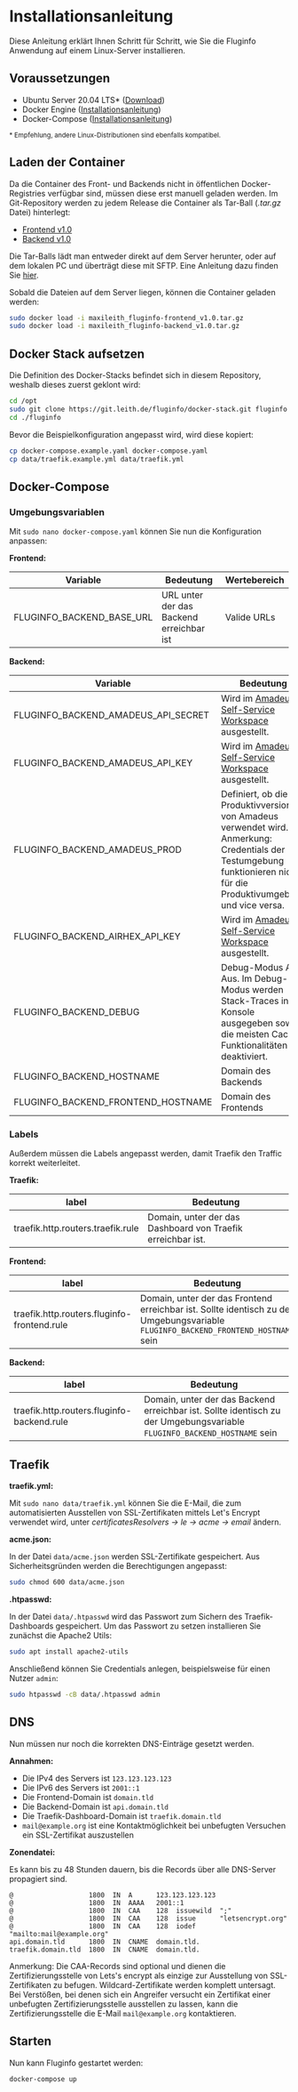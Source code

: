 # Installationsanleitung

Diese Anleitung erklärt Ihnen Schritt für Schritt, wie Sie die Fluginfo Anwendung auf einem Linux-Server installieren.

## Voraussetzungen

-   Ubuntu Server 20.04 LTS\* ([Download](https://ubuntu.com/download/server))
-   Docker Engine ([Installationsanleitung](https://docs.docker.com/engine/install/ubuntu/))
-   Docker-Compose ([Installationsanleitung](https://docs.docker.com/compose/install/#install-compose))

<small>\* Empfehlung, andere Linux-Distributionen sind ebenfalls kompatibel.</small>

## Laden der Container

Da die Container des Front- und Backends nicht in öffentlichen Docker-Registries verfügbar sind, müssen diese erst manuell geladen werden. Im Git-Repository werden zu jedem Release die Container als Tar-Ball (_.tar.gz_ Datei) hinterlegt:

-   [Frontend v1.0](https://git.leith.de/fluginfo/frontend/releases/tag/v1.0)
-   [Backend v1.0](https://git.leith.de/fluginfo/backend/releases/tag/v1.0)

Die Tar-Balls lädt man entweder direkt auf dem Server herunter, oder auf dem lokalen PC und überträgt diese mit SFTP. Eine Anleitung dazu finden Sie [hier](https://www.ionos.com/help/hosting/setting-up-and-managing-ftp-access/transferring-files-with-filezilla-using-sftp/).

Sobald die Dateien auf dem Server liegen, können die Container geladen werden:

```bash
sudo docker load -i maxileith_fluginfo-frontend_v1.0.tar.gz
sudo docker load -i maxileith_fluginfo-backend_v1.0.tar.gz
```

## Docker Stack aufsetzen

Die Definition des Docker-Stacks befindet sich in diesem Repository, weshalb dieses zuerst geklont wird:

```bash
cd /opt
sudo git clone https://git.leith.de/fluginfo/docker-stack.git fluginfo
cd ./fluginfo
```

Bevor die Beispielkonfiguration angepasst wird, wird diese kopiert:

```bash
cp docker-compose.example.yaml docker-compose.yaml
cp data/traefik.example.yml data/traefik.yml
```

## Docker-Compose

### Umgebungsvariablen

Mit `sudo nano docker-compose.yaml` können Sie nun die Konfiguration anpassen:

**Frontend:**

| Variable                  | Bedeutung                                | Wertebereich |
| ------------------------- | ---------------------------------------- | ------------ |
| FLUGINFO_BACKEND_BASE_URL | URL unter der das Backend erreichbar ist | Valide URLs  |

**Backend:**

| Variable                            | Bedeutung                                                                                                                                                            | Wertebereich                        |
| ----------------------------------- | -------------------------------------------------------------------------------------------------------------------------------------------------------------------- | ----------------------------------- |
| FLUGINFO_BACKEND_AMADEUS_API_SECRET | Wird im [Amadeus Self-Service Workspace](https://developers.amadeus.com/my-apps) ausgestellt.                                                                        | `string`                            |
| FLUGINFO_BACKEND_AMADEUS_API_KEY    | Wird im [Amadeus Self-Service Workspace](https://developers.amadeus.com/my-apps) ausgestellt.                                                                        | `string`                            |
| FLUGINFO_BACKEND_AMADEUS_PROD       | Definiert, ob die Produktivversion von Amadeus verwendet wird. Anmerkung: Credentials der Testumgebung funktionieren nicht für die Produktivumgebung und vice versa. | `true` \| `false`                   |
| FLUGINFO_BACKEND_AIRHEX_API_KEY     | Wird im [Amadeus Self-Service Workspace](https://developers.amadeus.com/my-apps) ausgestellt.                                                                        | `string` leer falls nicht verfügbar |
| FLUGINFO_BACKEND_DEBUG              | Debug-Modus An / Aus. Im Debug-Modus werden Stack-Traces in der Konsole ausgegeben sowie die meisten Cache-Funktionalitäten deaktiviert.                             | `true` \| `false`                   |
| FLUGINFO_BACKEND_HOSTNAME           | Domain des Backends                                                                                                                                                  | valide Domain                       |
| FLUGINFO_BACKEND_FRONTEND_HOSTNAME  | Domain des Frontends                                                                                                                                                 | valide Domain                       |

### Labels

Außerdem müssen die Labels angepasst werden, damit Traefik den Traffic korrekt weiterleitet.

**Traefik:**

| label                             | Bedeutung                                                   |
| --------------------------------- | ----------------------------------------------------------- |
| traefik.http.routers.traefik.rule | Domain, unter der das Dashboard von Traefik erreichbar ist. |

**Frontend:**

| label                                       | Bedeutung                                                                                                                          |
| ------------------------------------------- | ---------------------------------------------------------------------------------------------------------------------------------- |
| traefik.http.routers.fluginfo-frontend.rule | Domain, unter der das Frontend erreichbar ist. Sollte identisch zu der Umgebungsvariable `FLUGINFO_BACKEND_FRONTEND_HOSTNAME` sein |

**Backend:**

| label                                      | Bedeutung                                                                                                                |
| ------------------------------------------ | ------------------------------------------------------------------------------------------------------------------------ |
| traefik.http.routers.fluginfo-backend.rule | Domain, unter der das Backend erreichbar ist. Sollte identisch zu der Umgebungsvariable `FLUGINFO_BACKEND_HOSTNAME` sein |

## Traefik

**traefik.yml:**

Mit `sudo nano data/traefik.yml` können Sie die E-Mail, die zum automatisierten Ausstellen von SSL-Zertifikaten mittels Let's Encrypt verwendet wird, unter _certificatesResolvers -> le -> acme -> email_ ändern.

**acme.json:**

In der Datei `data/acme.json` werden SSL-Zertifikate gespeichert. Aus Sicherheitsgründen werden die Berechtigungen angepasst:

```bash
sudo chmod 600 data/acme.json
```

**.htpasswd:**

In der Datei `data/.htpasswd` wird das Passwort zum Sichern des Traefik-Dashboards gespeichert. Um das Passwort zu setzen installieren Sie zunächst die Apache2 Utils:

```bash
sudo apt install apache2-utils
```

Anschließend können Sie Credentials anlegen, beispielsweise für einen Nutzer `admin`:

```bash
sudo htpasswd -cB data/.htpasswd admin
```

## DNS

Nun müssen nur noch die korrekten DNS-Einträge gesetzt werden.

**Annahmen:**

-   Die IPv4 des Servers ist `123.123.123.123`
-   Die IPv6 des Servers ist `2001::1`
-   Die Frontend-Domain ist `domain.tld`
-   Die Backend-Domain ist `api.domain.tld`
-   Die Traefik-Dashboard-Domain ist `traefik.domain.tld`
-   `mail@example.org` ist eine Kontaktmöglichkeit bei unbefugten Versuchen ein SSL-Zertifikat auszustellen

**Zonendatei:**

Es kann bis zu 48 Stunden dauern, bis die Records über alle DNS-Server propagiert sind.

```
@                   1800  IN  A      123.123.123.123
@                   1800  IN  AAAA   2001::1
@                   1800  IN  CAA    128  issuewild  ";"
@                   1800  IN  CAA    128  issue      "letsencrypt.org"
@                   1800  IN  CAA    128  iodef      "mailto:mail@example.org"
api.domain.tld      1800  IN  CNAME  domain.tld.
traefik.domain.tld  1800  IN  CNAME  domain.tld.
```

Anmerkung: Die CAA-Records sind optional und dienen die Zertifizierungsstelle von Lets's encrypt als einzige zur Ausstellung von SSL-Zertifikaten zu befugen. Wildcard-Zertifikate werden komplett untersagt. Bei Verstößen, bei denen sich ein Angreifer versucht ein Zertifikat einer unbefugten Zertifizierungsstelle ausstellen zu lassen, kann die Zertifizierungsstelle die E-Mail `mail@example.org` kontaktieren.

## Starten

Nun kann Fluginfo gestartet werden:

```bash
docker-compose up
```
